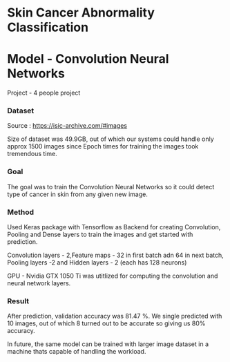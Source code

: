 # Skin Cancer Abnormality Classification 
# Model - Convolution Neural Networks

Project - 4 people project

### Dataset 
Source : https://isic-archive.com/#images

Size of dataset was 49.9GB, out of which our systems could handle only approx 1500 images since Epoch times for training the images took
 tremendous time.

### Goal
The goal was to train the Convolution Neural Networks so it could detect type of cancer in skin from any given new image.

### Method
Used Keras package with Tensorflow as Backend for creating Convolution, Pooling and Dense layers to train the images and get started with prediction.

Convolution layers - 2,Feature maps - 32 in first batch adn 64 in next batch, Pooling layers -2 and Hidden layers - 2 (each has 128 neurons)

GPU - Nvidia GTX 1050 Ti was utitlized for computing the convolution and neural network layers. 
### Result
After prediction, validation accuracy was 81.47 %.
We single predicted with 10 images, out of which 8 turned out to be accurate so giving us 80% accuracy.

In future, the same model can be trained with larger image dataset in a machine thats capable of handling the workload.
